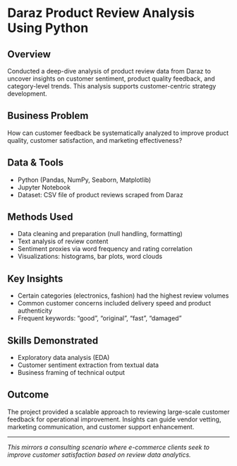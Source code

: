 # Daraz Product Review Analysis Using Python

##  Overview
Conducted a deep-dive analysis of product review data from Daraz to uncover insights on customer sentiment, product quality feedback, and category-level trends. This analysis supports customer-centric strategy development.

##  Business Problem
How can customer feedback be systematically analyzed to improve product quality, customer satisfaction, and marketing effectiveness?

##  Data & Tools
- Python (Pandas, NumPy, Seaborn, Matplotlib)
- Jupyter Notebook
- Dataset: CSV file of product reviews scraped from Daraz

##  Methods Used
- Data cleaning and preparation (null handling, formatting)
- Text analysis of review content
- Sentiment proxies via word frequency and rating correlation
- Visualizations: histograms, bar plots, word clouds

##  Key Insights
- Certain categories (electronics, fashion) had the highest review volumes
- Common customer concerns included delivery speed and product authenticity
- Frequent keywords: “good”, “original”, “fast”, “damaged”

##  Skills Demonstrated
- Exploratory data analysis (EDA)
- Customer sentiment extraction from textual data
- Business framing of technical output

##  Outcome
The project provided a scalable approach to reviewing large-scale customer feedback for operational improvement. Insights can guide vendor vetting, marketing communication, and customer support enhancement.

---

*This mirrors a consulting scenario where e-commerce clients seek to improve customer satisfaction based on review data analytics.*
